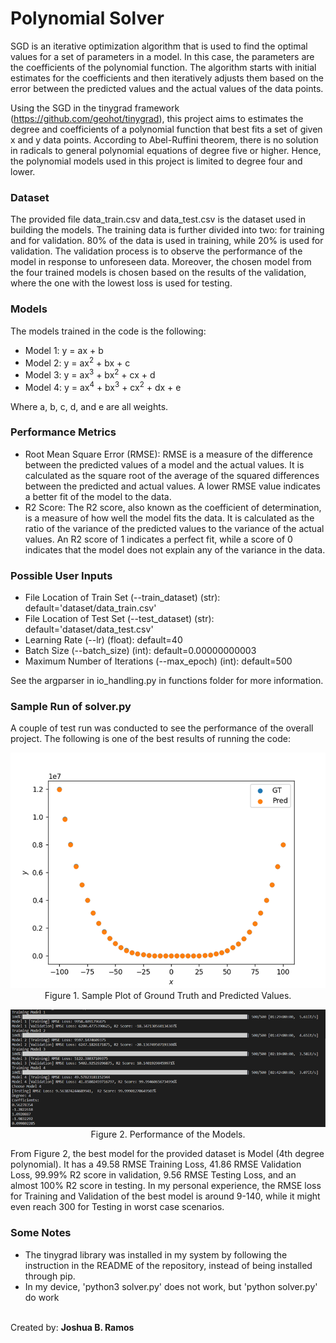 # Polynomial Solver
SGD is an iterative optimization algorithm that is used to find the optimal values for a set of parameters in a model. In this case, the parameters are the coefficients of the polynomial function. The algorithm starts with initial estimates for the coefficients and then iteratively adjusts them based on the error between the predicted values and the actual values of the data points.

Using the SGD in the tinygrad framework (<a href="https://github.com/geohot/tinygrad">https://github.com/geohot/tinygrad</a>), this project aims to estimates the degree and coefficients of a polynomial function that best fits a set of given x and y data points. According to Abel-Ruffini theorem, there is no solution in radicals to general polynomial equations of degree five or higher. Hence, the polynomial models used in this project is limited to degree four and lower.

### Dataset
The provided file data_train.csv and data_test.csv is the dataset used in building the models. The training data is further divided into two: for training and for validation. 80% of the data is used in training, while 20% is used for validation. The validation process is to observe the performance of the model in response to unforeseen data. Moreover, the chosen model from the four trained models is chosen based on the results of the validation, where the one with the lowest loss is used for testing.

### Models
The models trained in the code is the following:
* Model 1: y = ax + b
* Model 2: y = ax<sup>2</sup> + bx + c
* Model 3: y = ax<sup>3</sup> + bx<sup>2</sup> + cx + d
* Model 4: y = ax<sup>4</sup> + bx<sup>3</sup> + cx<sup>2</sup> + dx + e

Where a, b, c, d, and e are all weights. 

### Performance Metrics
* Root Mean Square Error (RMSE): RMSE is a measure of the difference between the predicted values of a model and the actual values. It is calculated as the square root of the average of the squared differences between the predicted and actual values. A lower RMSE value indicates a better fit of the model to the data.
* R2 Score: The R2 score, also known as the coefficient of determination, is a measure of how well the model fits the data. It is calculated as the ratio of the variance of the predicted values to the variance of the actual values. An R2 score of 1 indicates a perfect fit, while a score of 0 indicates that the model does not explain any of the variance in the data.

### Possible User Inputs
* File Location of Train Set (--train_dataset) (str): default='dataset/data_train.csv'
* File Location of Test Set (--test_dataset) (str): default='dataset/data_test.csv'
* Learning Rate (--lr) (float): default=40
* Batch Size (--batch_size) (int): default=0.00000000003
* Maximum Number of Iterations (--max_epoch) (int): default=500

See the argparser in io_handling.py in functions folder for more information.

### Sample Run of solver.py
A couple of test run was conducted to see the performance of the overall project. The following is one of the best results of running the code:
<p align="center">
  <img src="./docs/CoE197M-1.png">
  <br>Figure 1. Sample Plot of Ground Truth and Predicted Values.
</p>
<p align="center">
  <img src="./docs/CoE197M-2.png">
  <br>Figure 2. Performance of the Models.
</p>

From Figure 2, the best model for the provided dataset is Model (4th degree polynomial). It has a 49.58 RMSE Training Loss, 41.86 RMSE Validation Loss, 99.99% R2 score in validation, 9.56 RMSE Testing Loss, and an almost 100% R2 score in testing. In my personal experience, the RMSE loss for Training and Validation of the best model is around 9-140, while it might even reach 300 for Testing in worst case scenarios.

### Some Notes
* The tinygrad library was installed in my system by following the instruction in the README of the repository, instead of being installed through pip.
* In my device, 'python3 solver.py' does not work, but 'python solver.py' do work
<br>
Created by: <b>Joshua B. Ramos</b>
